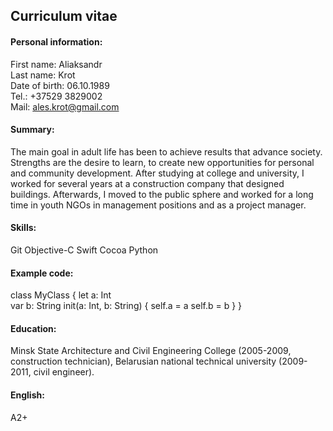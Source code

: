 ## Curriculum vitae ##

#### Personal information: ####

First name: Aliaksandr<br/>
Last name: Krot<br/>
Date of birth: 06.10.1989<br/>
Tel.: +37529 3829002<br/>
Mail: [ales.krot@gmail.com](mailto:ales.krot@gmail.com)<br/>

#### Summary: ####

The main goal in adult life has been to achieve results that advance society. Strengths are the desire to learn, to create new opportunities for personal and community development. After studying at college and university, I worked for several years at a construction company that designed buildings. Afterwards, I moved to the public sphere and worked for a long time in youth NGOs in management positions and as a project manager.

#### Skills: ####

Git
Objective-C
Swift
Cocoa
Python

#### Example code: ####

class MyClass {
    let a: Int 				
    var b: String
    init(a: Int, b: String) {
        self.a = a
        self.b = b
    }
}

#### Education: ####

Minsk State Architecture and Civil Engineering College (2005-2009, construction technician), Belarusian national technical university (2009-2011, civil engineer).

#### English: ####

A2+

